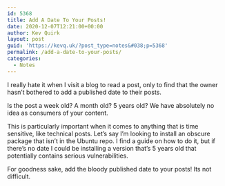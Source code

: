 ```yaml
---
id: 5368
title: Add A Date To Your Posts!
date: 2020-12-07T12:21:00+00:00
author: Kev Quirk
layout: post
guid: 'https://kevq.uk/?post_type=notes&#038;p=5368'
permalink: /add-a-date-to-your-posts/
categories:
  - Notes
---
```

I really hate it when I visit a blog to read a post, only to find that the owner hasn&#8217;t bothered to add a published date to their posts.

Is the post a week old? A month old? 5 years old? We have absolutely no idea as consumers of your content.

This is particularly important when it comes to anything that is time sensitive, like technical posts. Let&#8217;s say I&#8217;m looking to install an obscure package that isn&#8217;t in the Ubuntu repo. I find a guide on how to do it, but if there&#8217;s no date I could be installing a version that&#8217;s 5 years old that potentially contains serious vulnerabilities.

For goodness sake, add the bloody published date to your posts! Its not difficult.
